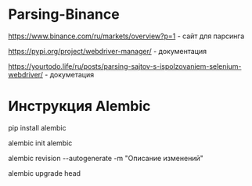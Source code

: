 # Parsing-Binance
https://www.binance.com/ru/markets/overview?p=1 - сайт для парсинга

https://pypi.org/project/webdriver-manager/ - документация

https://yourtodo.life/ru/posts/parsing-sajtov-s-ispolzovaniem-selenium-webdriver/ - докуметация

# Инструкция Alembic
pip install alembic

alembic init alembic

alembic revision --autogenerate -m "Описание изменений"

alembic upgrade head
